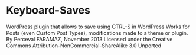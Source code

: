 Keyboard-Saves
==============

WordPress plugin that allows to save using CTRL-S in WordPress
Works for Posts (even Custom Post Types), modifications made to a theme or plugin.
By Perceval FARAMAZ, November 2013
Licensed under the Creative Commons Attribution-NonCommercial-ShareAlike 3.0 Unported
